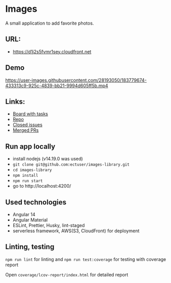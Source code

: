 # Images 

A small application to add favorite photos.

## URL: 

- https://d1j2s5fvmr1sey.cloudfront.net 

## Demo



https://user-images.githubusercontent.com/28193050/183779674-433313c9-925c-4839-bb21-9994d605ff5b.mp4



## Links:

- [Board with tasks](https://github.com/users/ectuser/projects/3/views/1)
- [Repo](https://github.com/ectuser/images-library)
- [Closed issues](https://github.com/ectuser/images-library/issues?q=is%3Aissue+is%3Aclosed)
- [Merged PRs](https://github.com/ectuser/images-library/pulls?q=is%3Apr+is%3Aclosed)

## Run app locally

- install nodejs (v14.19.0 was used)
- `git clone git@github.com:ectuser/images-library.git`
- `cd images-library`
- `npm install`
- `npm run start`
- go to http://localhost:4200/

## Used technologies

- Angular 14
- Angular Material
- ESLint, Prettier, Husky, lint-staged
- serverless framework, AWS(S3, CloudFront) for deployment

## Linting, testing

`npm run lint` for linting and `npm run test:coverage` for testing with coverage report

Open `coverage/lcov-report/index.html` for detailed report
